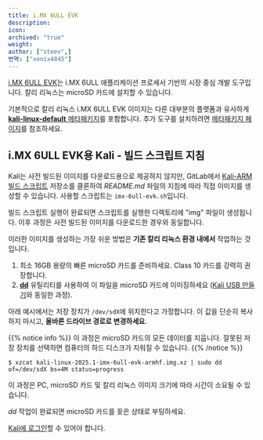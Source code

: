 ```yaml
---
title: i.MX 6ULL EVK
description:
icon:
archived: "true"
weight:
author: ["steev",]
번역: ["xenix4845"]
---
```


<!-- @steev: TODO: This is a community contributed image, so we don't know that much about it, nor do we test it. -->

[i.MX 6ULL EVK](https://www.nxp.com/design/development-boards/i-mx-evaluation-and-development-boards/evaluation-kit-for-the-i-mx-6ull-and-6ulz-applications-processor:MCIMX6ULL-EVK)는 i.MX 6ULL 애플리케이션 프로세서 기반의 시장 중심 개발 도구입니다. 칼리 리눅스는 microSD 카드에 설치할 수 있습니다.

기본적으로 칼리 리눅스 i.MX 6ULL EVK 이미지는 다른 대부분의 플랫폼과 유사하게 [**kali-linux-default** 메타패키지](/docs/general-use/metapackages/)를 포함합니다. 추가 도구를 설치하려면 [메타패키지 페이지](/docs/general-use/metapackages/)를 참조하세요.

## i.MX 6ULL EVK용 Kali - 빌드 스크립트 지침

Kali는 사전 빌드된 이미지를 다운로드용으로 제공하지 않지만, GitLab에서 [Kali-ARM 빌드 스크립트](https://gitlab.com/kalilinux/build-scripts/kali-arm) 저장소를 클론하여 _README.md_ 파일의 지침에 따라 직접 이미지를 생성할 수 있습니다. 사용할 스크립트는 `imx-6ull-evk.sh`입니다.

빌드 스크립트 실행이 완료되면 스크립트를 실행한 디렉토리에 "img" 파일이 생성됩니다. 이후 과정은 사전 빌드된 이미지를 다운로드한 경우와 동일합니다.

이러한 이미지를 생성하는 가장 쉬운 방법은 **기존 칼리 리눅스 환경 내에서** 작업하는 것입니다.

1. 최소 16GB 용량의 빠른 microSD 카드를 준비하세요. Class 10 카드를 강력히 권장합니다.
2. **[dd](https://manpages.debian.org/testing/coreutils/dd.1.en.html)** 유틸리티를 사용하여 이 파일을 microSD 카드에 이미징하세요 ([Kali USB 만들기](/docs/usb/live-usb-install-with-windows/)와 동일한 과정).

아래 예시에서는 저장 장치가 `/dev/sdX`에 위치한다고 가정합니다. 이 값을 단순히 복사하지 마시고, **올바른 드라이브 경로로 변경하세요**.

{{% notice info %}}
이 과정은 microSD 카드의 모든 데이터를 지웁니다. 잘못된 저장 장치를 선택하면 컴퓨터의 하드 디스크가 지워질 수 있습니다.
{{% /notice %}}

```console
$ xzcat kali-linux-2025.1-imx-6ull-evk-armhf.img.xz | sudo dd of=/dev/sdX bs=4M status=progress
```

이 과정은 PC, microSD 카드 및 칼리 리눅스 이미지 크기에 따라 시간이 소요될 수 있습니다.

<!-- @steev: TODO: mention the jumper settings according to the documentation once @1y gets back to me about the questions I have. -->

_dd_ 작업이 완료되면 microSD 카드를 꽂은 상태로 부팅하세요.

[Kali에 로그인](/docs/introduction/default-credentials/)할 수 있어야 합니다.
